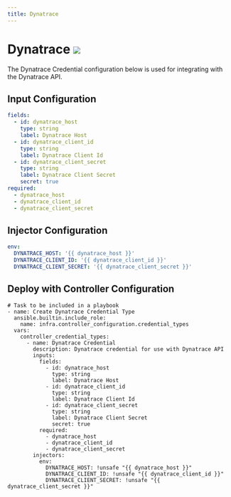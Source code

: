 ```yaml
---
title: Dynatrace
---
```

# Dynatrace <img src="/icons/dynatrace.png" class="title-icon"> 

The Dynatrace Credential configuration below is used for integrating with the Dynatrace API.

## Input Configuration
```yaml
fields:
  - id: dynatrace_host
    type: string
    label: Dynatrace Host
  - id: dynatrace_client_id
    type: string
    label: Dynatrace Client Id
  - id: dynatrace_client_secret
    type: string
    label: Dynatrace Client Secret
    secret: true
required:
  - dynatrace_host
  - dynatrace_client_id
  - dynatrace_client_secret
```

## Injector Configuration
```yaml
env:
  DYNATRACE_HOST: '{{ dynatrace_host }}'
  DYNATRACE_CLIENT_ID: '{{ dynatrace_client_id }}'
  DYNATRACE_CLIENT_SECRET: '{{ dynatrace_client_secret }}'
```

## Deploy with Controller Configuration

```
# Task to be included in a playbook
- name: Create Dynatrace Credential Type
  ansible.builtin.include_role:
    name: infra.controller_configuration.credential_types
  vars:
    controller_credential_types:
      - name: Dynatrace Credential
        description: Dynatrace credential for use with Dynatrace API
        inputs:
          fields:
            - id: dynatrace_host
              type: string
              label: Dynatrace Host
            - id: dynatrace_client_id
              type: string
              label: Dynatrace Client Id
            - id: dynatrace_client_secret
              type: string
              label: Dynatrace Client Secret
              secret: true
          required:
            - dynatrace_host
            - dynatrace_client_id
            - dynatrace_client_secret
        injectors:
          env:
            DYNATRACE_HOST: !unsafe "{{ dynatrace_host }}"
            DYNATRACE_CLIENT_ID: !unsafe "{{ dynatrace_client_id }}"
            DYNATRACE_CLIENT_SECRET: !unsafe "{{ dynatrace_client_secret }}"
```